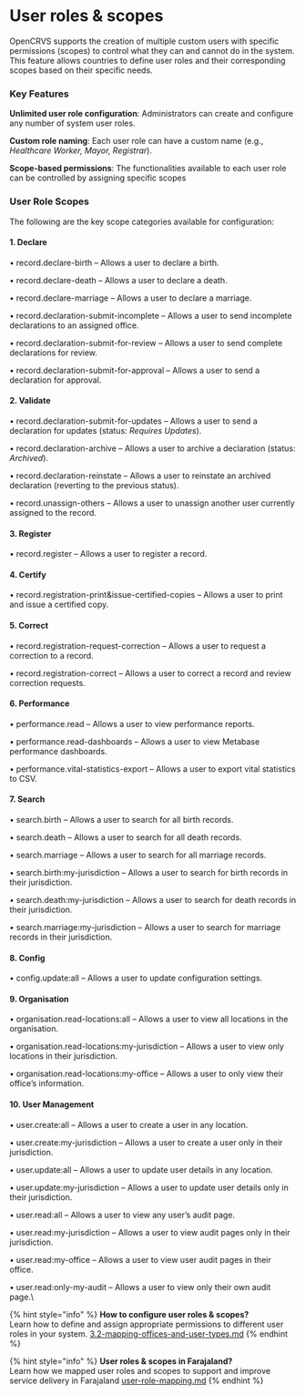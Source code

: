 # User roles & scopes

OpenCRVS supports the creation of multiple custom users with specific permissions (scopes) to control what they can and cannot do in the system. This feature allows countries to define user roles and their corresponding scopes based on their specific needs.

### Key Features

**Unlimited user role configuration**: Administrators can create and configure any number of system user roles.

**Custom role naming**: Each user role can have a custom name (e.g., _Healthcare Worker, Mayor, Registrar_).

**Scope-based permissions**: The functionalities available to each user role can be controlled by assigning specific scopes

### User Role Scopes

The following are the key scope categories available for configuration:

#### 1. Declare

• record.declare-birth – Allows a user to declare a birth.

• record.declare-death – Allows a user to declare a death.

• record.declare-marriage – Allows a user to declare a marriage.

• record.declaration-submit-incomplete – Allows a user to send incomplete declarations to an assigned office.

• record.declaration-submit-for-review – Allows a user to send complete declarations for review.

• record.declaration-submit-for-approval – Allows a user to send a declaration for approval.

#### 2. Validate

• record.declaration-submit-for-updates – Allows a user to send a declaration for updates (status: _Requires Updates_).

• record.declaration-archive – Allows a user to archive a declaration (status: _Archived_).

• record.declaration-reinstate – Allows a user to reinstate an archived declaration (reverting to the previous status).

• record.unassign-others – Allows a user to unassign another user currently assigned to the record.

#### 3. Register

• record.register – Allows a user to register a record.

#### 4. Certify

• record.registration-print\&issue-certified-copies – Allows a user to print and issue a certified copy.

#### 5. Correct

• record.registration-request-correction – Allows a user to request a correction to a record.

• record.registration-correct – Allows a user to correct a record and review correction requests.

#### 6. Performance

• performance.read – Allows a user to view performance reports.

• performance.read-dashboards – Allows a user to view Metabase performance dashboards.

• performance.vital-statistics-export – Allows a user to export vital statistics to CSV.

#### 7. Search

• search.birth – Allows a user to search for all birth records.

• search.death – Allows a user to search for all death records.

• search.marriage – Allows a user to search for all marriage records.

• search.birth:my-jurisdiction – Allows a user to search for birth records in their jurisdiction.

• search.death:my-jurisdiction – Allows a user to search for death records in their jurisdiction.

• search.marriage:my-jurisdiction – Allows a user to search for marriage records in their jurisdiction.

#### 8. Config

• config.update:all – Allows a user to update configuration settings.

#### 9. Organisation

• organisation.read-locations:all – Allows a user to view all locations in the organisation.

• organisation.read-locations:my-jurisdiction – Allows a user to view only locations in their jurisdiction.

• organisation.read-locations:my-office – Allows a user to only view their office’s information.

#### 10. User Management

• user.create:all – Allows a user to create a user in any location.

• user.create:my-jurisdiction – Allows a user to create a user only in their jurisdiction.

• user.update:all – Allows a user to update user details in any location.

• user.update:my-jurisdiction – Allows a user to update user details only in their jurisdiction.

• user.read:all – Allows a user to view any user’s audit page.

• user.read:my-jurisdiction – Allows a user to view audit pages only in their jurisdiction.

• user.read:my-office – Allows a user to view user audit pages in their office.

• user.read:only-my-audit – Allows a user to view only their own audit page.\\

{% hint style="info" %}
**How to configure user roles & scopes?**\
Learn how to define and assign appropriate permissions to different user roles in your system. [3.2-mapping-offices-and-user-types.md](../../setup/2.-gather-requirements/3.2-mapping-offices-and-user-types.md "mention")
{% endhint %}

{% hint style="info" %}
**User roles & scopes in Farajaland?**\
Learn how we mapped user roles and scopes to support and improve service delivery in Farajaland [user-role-mapping.md](../../default-configuration/opencrvs-configuration-in-farajaland/user-role-mapping.md "mention")
{% endhint %}

